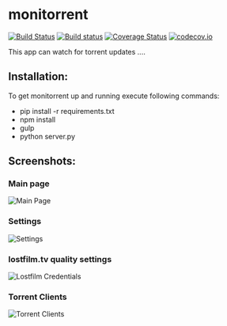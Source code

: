 # monitorrent

[![Build Status](https://travis-ci.org/werwolfby/monitorrent.svg?branch=develop)](https://travis-ci.org/werwolfby/monitorrent)
[![Build status](https://ci.appveyor.com/api/projects/status/emt2y0jcya73lxj3?svg=true)](https://ci.appveyor.com/project/werwolfby/monitorrent)
[![Coverage Status](https://coveralls.io/repos/werwolfby/monitorrent/badge.svg?branch=develop&service=github)](https://coveralls.io/github/werwolfby/monitorrent?branch=develop)
[![codecov.io](https://codecov.io/github/werwolfby/monitorrent/coverage.svg?branch=develop)](https://codecov.io/github/werwolfby/monitorrent?branch=develop)

This app can watch for torrent updates ....

## Installation:
To get monitorrent up and running execute following commands:

 * pip install -r requirements.txt
 * npm install
 * gulp
 * python server.py

## Screenshots:

### Main page
![Main Page](https://cloud.githubusercontent.com/assets/705754/16707334/74abcf4c-45d2-11e6-88a2-f3d5fb36ff0c.png)

### Settings
![Settings](https://cloud.githubusercontent.com/assets/705754/16707340/905e5a5c-45d2-11e6-9aef-fcc9bc89e302.png)

### lostfilm.tv quality settings
![Lostfilm Credentials](https://cloud.githubusercontent.com/assets/705754/16707345/ae9eaf58-45d2-11e6-9136-87a0bc5a2784.png)

### Torrent Clients
![Torrent Clients](https://cloud.githubusercontent.com/assets/705754/16707357/c5380a20-45d2-11e6-89c6-a785f930b28c.png)
